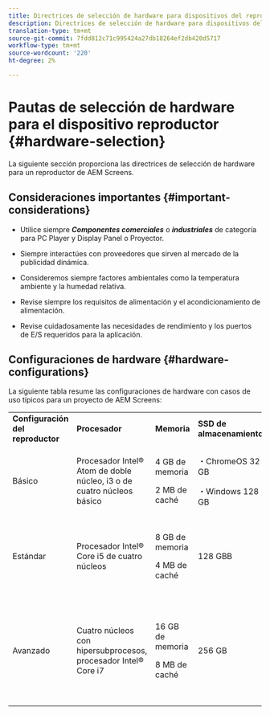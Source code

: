 ```yaml
---
title: Directrices de selección de hardware para dispositivos del reproductor
description: Directrices de selección de hardware para dispositivos del reproductor
translation-type: tm+mt
source-git-commit: 7fdd812c71c995424a27db18264ef2db420d5717
workflow-type: tm+mt
source-wordcount: '220'
ht-degree: 2%

---
```



# Pautas de selección de hardware para el dispositivo reproductor {#hardware-selection}

La siguiente sección proporciona las directrices de selección de hardware para un reproductor de AEM Screens.

## Consideraciones importantes {#important-considerations}

* Utilice siempre ***Componentes comerciales*** o ***industriales*** de categoría para PC Player y Display Panel o Proyector.

* Siempre interactúes con proveedores que sirven al mercado de la publicidad dinámica.
* Consideremos siempre factores ambientales como la temperatura ambiente y la humedad relativa.
* Revise siempre los requisitos de alimentación y el acondicionamiento de alimentación.
* Revise cuidadosamente las necesidades de rendimiento y los puertos de E/S requeridos para la aplicación.

## Configuraciones de hardware {#hardware-configurations}

La siguiente tabla resume las configuraciones de hardware con casos de uso típicos para un proyecto de AEM Screens:

<table>
 <tbody>
  <tr>
   <tr>
   <td><strong>Configuración del reproductor</strong></td>
   <td><strong>Procesador</strong></td>
   <td><strong>Memoria</strong></td>
   <td><strong>SSD de almacenamiento</strong></td>
   <td><strong>GPU</strong></td>
   <td><strong>Mostrar</strong></td>
   <td><strong>E/S</strong></td>
   <td><strong>Casos de uso habituales</strong></td>
  </tr>
  <tr>
   <td>Básico</td>
   <td>Procesador Intel® Atom de doble núcleo, i3 o de cuatro núcleos básico</td>
   <td><p>4 GB de memoria</p> <p>2 MB de caché</p> </td>
   <td><p>・ChromeOS 32 GB</p> <p>・Windows 128 GB</p> </td>
   <td>OnBoard</td>
   <td>1920x1080</td>
   <td>DVI,<br /> Ethernet / Wireless,<br /> 2xUSB</td>
   <td>
    <ul>
     <li>Bucle estándar de pantalla completa<br /> </li>
     <li>Partición de día</li>
    </ul> </td>
  </tr>
  <tr>
   <td>Estándar</td>
   <td>Procesador Intel® Core i5 de cuatro núcleos</td>
   <td><p>8 GB de memoria</p> <p>4 MB de caché</p> </td>
   <td>128 GBB</td>
   <td>OnBoard</td>
   <td>3840 x 2160 (4K)</td>
   <td>DVI, HDMI<br /> Ethernet / Wireless,<br /> 2xUSB</td>
   <td>
    <ul>
     <li>Contenido dinámico de origen único</li>
     <li>Interactivo simple</li>
     <li>1-3 diseños de zona</li>
    </ul> </td>
  </tr>
  <tr>
   <td>Avanzado </td>
   <td>Cuatro núcleos con hipersubprocesos, procesador Intel® Core i7</td>
   <td><p>16 GB de memoria</p> <p>8 MB de caché</p> </td>
   <td>256 GB</td>
   <td>GPU de gráficos dedicados</td>
   <td>3840 x 2160 (4K)</td>
   <td>DVI, HDMI<br /> Ethernet / Wireless,<br /> 4xUSB</td>
   <td>
    <ul>
     <li>4 o más zonas de contenido, reproducción de vídeo simultáneo</li>
     <li>Interactivo de varias páginas</li>
     <li>Desencadenadores de datos de varias fuentes</li>
    </ul> </td>
  </tr>
 </tbody>
</table>
